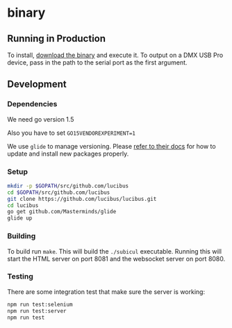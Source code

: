 # binary

## Running in Production

To install, [download the binary](https://bintray.com/lucibus/lucibus/lucibus/view#files)
and execute it. To output on a DMX USB Pro device, pass in the path to the serial
port as the first argument.

## Development

### Dependencies
We need go version 1.5

Also you have to set `GO15VENDOREXPERIMENT=1`

We use `glide` to manage versioning. Please [refer to their docs](https://github.com/Masterminds/glide/)
for how to update and install new packages properly.

### Setup

```bash
mkdir -p $GOPATH/src/github.com/lucibus
cd $GOPATH/src/github.com/lucibus
git clone https://github.com/lucibus/lucibus.git
cd lucibus
go get github.com/Masterminds/glide
glide up
```


### Building

To build run `make`. This will build the `./subicul` executable. Running
this will start the HTML server on port 8081 and the websocket server on port
8080.

### Testing


There are some integration test that make sure the server is working:


```bash
npm run test:selenium
npm run test:server
npm run test
```
